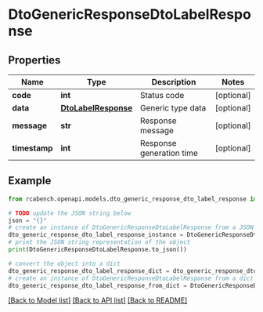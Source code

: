 # DtoGenericResponseDtoLabelResponse


## Properties

Name | Type | Description | Notes
------------ | ------------- | ------------- | -------------
**code** | **int** | Status code | [optional] 
**data** | [**DtoLabelResponse**](DtoLabelResponse.md) | Generic type data | [optional] 
**message** | **str** | Response message | [optional] 
**timestamp** | **int** | Response generation time | [optional] 

## Example

```python
from rcabench.openapi.models.dto_generic_response_dto_label_response import DtoGenericResponseDtoLabelResponse

# TODO update the JSON string below
json = "{}"
# create an instance of DtoGenericResponseDtoLabelResponse from a JSON string
dto_generic_response_dto_label_response_instance = DtoGenericResponseDtoLabelResponse.from_json(json)
# print the JSON string representation of the object
print(DtoGenericResponseDtoLabelResponse.to_json())

# convert the object into a dict
dto_generic_response_dto_label_response_dict = dto_generic_response_dto_label_response_instance.to_dict()
# create an instance of DtoGenericResponseDtoLabelResponse from a dict
dto_generic_response_dto_label_response_from_dict = DtoGenericResponseDtoLabelResponse.from_dict(dto_generic_response_dto_label_response_dict)
```
[[Back to Model list]](../README.md#documentation-for-models) [[Back to API list]](../README.md#documentation-for-api-endpoints) [[Back to README]](../README.md)


